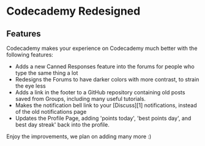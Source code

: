 # Codecademy Redesigned

## Features

Codecademy makes your experience on Codecademy much better with the following features: 

- Adds a new Canned Responses feature into the forums for people who type the same thing a lot
- Redesigns the Forums to have darker colors with more contrast, to strain the eye less 
- Adds a link in the footer to a GitHub repository containing old posts saved from Groups, including many useful tutorials.  
- Makes the notification bell link to your [Discuss][1] notifications, instead of the old notifications page
- Updates the Profile Page, adding 'points today', 'best points day', and best day streak' back into the profile.  

Enjoy the improvements, we plan on adding many more :)
